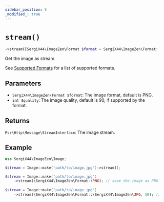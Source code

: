 ```yaml
---
sidebar_position: 8
_modified_: true
---
```

# `stream()`

```php
->stream([SergiX44\ImageZen\Format $format = SergiX44\ImageZen\Format::PNG], [int $quality = 90]): Psr\Http\Message\StreamInterface
```
Get the image as stream.

See [Supported Formats](/docs/supported-formats#supported-formats-1) for a list of supported formats.

## Parameters

- `SergiX44\ImageZen\Format $format`: The image format, default is PNG.
- `int $quality`: The image quality, default is 90, if supported by the format.


## Returns

`Psr\Http\Message\StreamInterface`: The image stream.

## Example

```php
use SergiX44\ImageZen\Image;

$stream = Image::make('path/to/image.jpg')->stream();

$stream = Image::make('path/to/image.jpg')
    ->stream(\SergiX44\ImageZen\Format::PNG); // save the image as PNG
    
$stream = Image::make('path/to/image.jpg')
    ->stream(\SergiX44\ImageZen\Format::\SergiX44\ImageZen\JPG, 50); // save the image as JPG with a quality of 50


```
